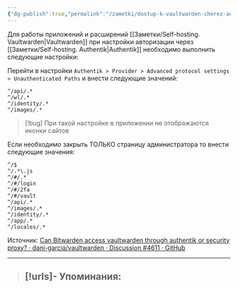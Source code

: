 ```yaml
---
{"dg-publish":true,"permalink":"/zametki/dostup-k-vaultwarden-cherez-authentik/","created":"2024-08-06 00:08","updated":"2024-10-12T18:38:20+03:00"}
---
```


Для работы приложений и расширений [[Заметки/Self-hosting. Vaultwarden\|Vaultwarden]] при настройки авторизации через [[Заметки/Self-hosting. Authentik\|Authentik]] необходимо выполнить следующие настройки:

Перейти в настройки `Authentik > Provider > Advanced protocol settings > Unauthenticated Paths` и внести следующие значений:

```
^/api/.*
^/wl/.*
^/identity/.*
^/images/.*
```

> [!bug]
> При такой настройке в приложении не отображаются иконки сайтов

Если необходимо закрыть ТОЛЬКО страницу администратора то внести следующие значения:
```
^/$
^/.*\.js
^/#/.*
^/#/login
^/#/2fa
^/#/vault
^/api/.*
^/images/.*
^/identity/.*
^/app/.*
^/locales/.*
```

Источник: [Can Bitwarden access vaultwarden through authentik or security proxy? · dani-garcia/vaultwarden · Discussion #4611 · GitHub](https://github.com/dani-garcia/vaultwarden/discussions/4611)

---
> [!urls]- Упоминания:
> - 
